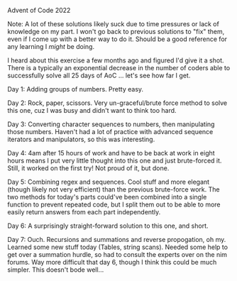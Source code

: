 Advent of Code 2022

Note:  A lot of these solutions likely suck due to time pressures or lack of knowledge on my part.  I won't go back to previous solutions to "fix" them, even if I come up with a better way to do it.  Should be a good reference for any learning I *might* be doing.

I heard about this exercise a few months ago and figured I'd give it a shot.  There is a typically an exponential decrease in the number of coders able to successfully solve all 25 days of AoC ... let's see how far I get.

Day 1:  Adding groups of numbers.  Pretty easy.

Day 2:  Rock, paper, scissors.  Very un-graceful/brute force method to solve this one, cuz I was busy and didn't want to think too hard.

Day 3:  Converting character sequences to numbers, then manipulating those numbers.  Haven't had a lot of practice with advanced sequence iterators and manipulators, so this was interesting.

Day 4:  4am after 15 hours of work and have to be back at work in eight hours means I put very little thought into this one and just brute-forced it.  Still, it worked on the first try!  Not proud of it, but done.

Day 5:  Combining regex and sequences.  Cool stuff and more elegant (though likely not very efficient) than the previous brute-force work.  The two methods for today's parts could've been combined into a single function to prevent repeated code, but I split them out to be able to more easily return answers from each part independently.

Day 6:  A surprisingly straight-forward solution to this one, and short.

Day 7:  Ouch.  Recursions and summations and reverse propogation, oh my.  Learned some new stuff today (Tables, string scans).  Needed some help to get over a summation hurdle, so had to consult the experts over on the nim forums.  Way more difficult that day 6, though I think this could be much simpler.  This doesn't bode well...